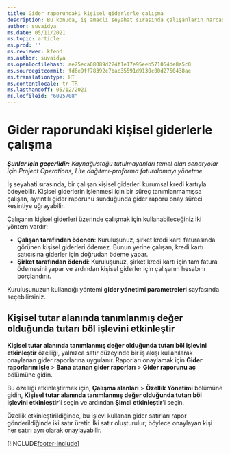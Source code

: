 ```yaml
---
title: Gider raporundaki kişisel giderlerle çalışma
description: Bu konuda, iş amaçlı seyahat sırasında çalışanların harcadığı kişisel giderlerle nasıl çalışılacağı hakkında bilgiler sağlanmaktadır.
author: suvaidya
ms.date: 05/11/2021
ms.topic: article
ms.prod: ''
ms.reviewer: kfend
ms.author: suvaidya
ms.openlocfilehash: ae25eca08089d224f1e17e95eeb571054de8a5c0
ms.sourcegitcommit: fd6e9ff78392c7bac35591d9130c00d2750438ae
ms.translationtype: HT
ms.contentlocale: tr-TR
ms.lasthandoff: 05/12/2021
ms.locfileid: "6025708"
---
```

# <a name="work-with-personal-expenses-on-an-expense-report"></a>Gider raporundaki kişisel giderlerle çalışma

_**Şunlar için geçerlidir:** Kaynağı/stoğu tutulmayanları temel alan senaryolar için Project Operations, Lite dağıtımı-proforma faturalamayı yönetme_

İş seyahati sırasında, bir çalışan kişisel giderleri kurumsal kredi kartıyla ödeyebilir. Kişisel giderlerin işlenmesi için bir süreç tanımlanmamışsa çalışan, ayrıntılı gider raporunu sunduğunda gider raporu onay süreci kesintiye uğrayabilir.

Çalışanın kişisel giderleri üzerinde çalışmak için kullanabileceğiniz iki yöntem vardır:

  - **Çalışan tarafından ödenen**: Kuruluşunuz, şirket kredi kartı faturasında görünen kişisel giderleri ödemez. Bunun yerine çalışan, kredi kartı satıcısına giderler için doğrudan ödeme yapar. 
  - **Şirket tarafından ödendi**: Kuruluşunuz, şirket kredi kartı için tam fatura ödemesini yapar ve ardından kişisel giderler için çalışanın hesabını borçlandırır.

Kuruluşunuzun kullandığı yöntemi **gider yönetimi parametreleri** sayfasında seçebilirsiniz.


## <a name="enable-split-expense-function-when-personal-amount-field-has-value-defined"></a>Kişisel tutar alanında tanımlanmış değer olduğunda tutarı böl işlevini etkinleştir

**Kişisel tutar alanında tanımlanmış değer olduğunda tutarı böl işlevini etkinleştir** özelliği, yalnızca satır düzeyinde bir iş akışı kullanılarak onaylanan gider raporlarına uygulanır. Raporları onaylamak için **Gider raporlarını işle** > **Bana atanan gider raporları** > **Gider raporunu aç** bölümüne gidin. 

Bu özelliği etkinleştirmek için, **Çalışma alanları** > **Özellik Yönetimi** bölümüne gidin, **Kişisel tutar alanında tanımlanmış değer olduğunda tutarı böl işlevini etkinleştir**'i seçin ve ardından **Şimdi etkinleştir**'i seçin. 

Özellik etkinleştirildiğinde, bu işlevi kullanan gider satırları rapor gönderildiğinde iki satır üretir. İki satır oluşturulur; böylece onaylayan kişi her satırı ayrı olarak onaylayabilir.


[!INCLUDE[footer-include](../includes/footer-banner.md)]
